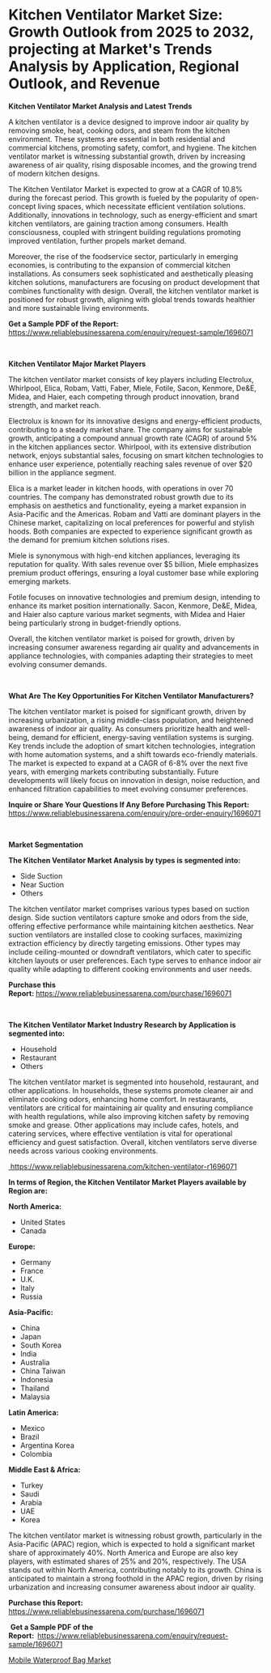 <p><h1>Kitchen Ventilator Market Size: Growth Outlook from 2025 to 2032, projecting at Market's Trends Analysis by Application, Regional Outlook, and Revenue</h1></p><p><strong>Kitchen Ventilator Market Analysis and Latest Trends</strong></p>
<p><p>A kitchen ventilator is a device designed to improve indoor air quality by removing smoke, heat, cooking odors, and steam from the kitchen environment. These systems are essential in both residential and commercial kitchens, promoting safety, comfort, and hygiene. The kitchen ventilator market is witnessing substantial growth, driven by increasing awareness of air quality, rising disposable incomes, and the growing trend of modern kitchen designs.</p><p>The Kitchen Ventilator Market is expected to grow at a CAGR of 10.8% during the forecast period. This growth is fueled by the popularity of open-concept living spaces, which necessitate efficient ventilation solutions. Additionally, innovations in technology, such as energy-efficient and smart kitchen ventilators, are gaining traction among consumers. Health consciousness, coupled with stringent building regulations promoting improved ventilation, further propels market demand. </p><p>Moreover, the rise of the foodservice sector, particularly in emerging economies, is contributing to the expansion of commercial kitchen installations. As consumers seek sophisticated and aesthetically pleasing kitchen solutions, manufacturers are focusing on product development that combines functionality with design. Overall, the kitchen ventilator market is positioned for robust growth, aligning with global trends towards healthier and more sustainable living environments.</p></p>
<p><strong>Get a Sample PDF of the Report:&nbsp;</strong> <a href="https://www.reliablebusinessarena.com/enquiry/request-sample/1696071?utm_campaign=1932&utm_medium=2&utm_source=Github&utm_content=ia&utm_term=09022025&utm_id=kitchen-ventilator">https://www.reliablebusinessarena.com/enquiry/request-sample/1696071</a></p>
<p>&nbsp;</p>
<p><strong>Kitchen Ventilator Major Market Players</strong></p>
<p><p>The kitchen ventilator market consists of key players including Electrolux, Whirlpool, Elica, Robam, Vatti, Faber, Miele, Fotile, Sacon, Kenmore, De&E, Midea, and Haier, each competing through product innovation, brand strength, and market reach.</p><p>Electrolux is known for its innovative designs and energy-efficient products, contributing to a steady market share. The company aims for sustainable growth, anticipating a compound annual growth rate (CAGR) of around 5% in the kitchen appliances sector. Whirlpool, with its extensive distribution network, enjoys substantial sales, focusing on smart kitchen technologies to enhance user experience, potentially reaching sales revenue of over $20 billion in the appliance segment.</p><p>Elica is a market leader in kitchen hoods, with operations in over 70 countries. The company has demonstrated robust growth due to its emphasis on aesthetics and functionality, eyeing a market expansion in Asia-Pacific and the Americas. Robam and Vatti are dominant players in the Chinese market, capitalizing on local preferences for powerful and stylish hoods. Both companies are expected to experience significant growth as the demand for premium kitchen solutions rises.</p><p>Miele is synonymous with high-end kitchen appliances, leveraging its reputation for quality. With sales revenue over $5 billion, Miele emphasizes premium product offerings, ensuring a loyal customer base while exploring emerging markets.</p><p>Fotile focuses on innovative technologies and premium design, intending to enhance its market position internationally. Sacon, Kenmore, De&E, Midea, and Haier also capture various market segments, with Midea and Haier being particularly strong in budget-friendly options.</p><p>Overall, the kitchen ventilator market is poised for growth, driven by increasing consumer awareness regarding air quality and advancements in appliance technologies, with companies adapting their strategies to meet evolving consumer demands.</p></p>
<p>&nbsp;</p>
<p><strong>What Are The Key Opportunities For Kitchen Ventilator Manufacturers?</strong></p>
<p><p>The kitchen ventilator market is poised for significant growth, driven by increasing urbanization, a rising middle-class population, and heightened awareness of indoor air quality. As consumers prioritize health and well-being, demand for efficient, energy-saving ventilation systems is surging. Key trends include the adoption of smart kitchen technologies, integration with home automation systems, and a shift towards eco-friendly materials. The market is expected to expand at a CAGR of 6-8% over the next five years, with emerging markets contributing substantially. Future developments will likely focus on innovation in design, noise reduction, and enhanced filtration capabilities to meet evolving consumer preferences.</p></p>
<p><strong>Inquire or Share Your Questions If Any Before Purchasing This Report:</strong> <a href="https://www.reliablebusinessarena.com/enquiry/pre-order-enquiry/1696071?utm_campaign=1932&utm_medium=2&utm_source=Github&utm_content=ia&utm_term=09022025&utm_id=kitchen-ventilator">https://www.reliablebusinessarena.com/enquiry/pre-order-enquiry/1696071</a></p>
<p>&nbsp;</p>
<p><strong>Market Segmentation</strong></p>
<p><strong>The Kitchen Ventilator Market Analysis by types is segmented into:</strong></p>
<p><ul><li>Side Suction</li><li>Near Suction</li><li>Others</li></ul></p>
<p><p>The kitchen ventilator market comprises various types based on suction design. Side suction ventilators capture smoke and odors from the side, offering effective performance while maintaining kitchen aesthetics. Near suction ventilators are installed close to cooking surfaces, maximizing extraction efficiency by directly targeting emissions. Other types may include ceiling-mounted or downdraft ventilators, which cater to specific kitchen layouts or user preferences. Each type serves to enhance indoor air quality while adapting to different cooking environments and user needs.</p></p>
<p><strong>Purchase this Report:&nbsp;</strong><a href="https://www.reliablebusinessarena.com/purchase/1696071?utm_campaign=1932&utm_medium=2&utm_source=Github&utm_content=ia&utm_term=09022025&utm_id=kitchen-ventilator">https://www.reliablebusinessarena.com/purchase/1696071</a></p>
<p>&nbsp;</p>
<p><strong>The Kitchen Ventilator Market Industry Research by Application is segmented into:</strong></p>
<p><ul><li>Household</li><li>Restaurant</li><li>Others</li></ul></p>
<p><p>The kitchen ventilator market is segmented into household, restaurant, and other applications. In households, these systems promote cleaner air and eliminate cooking odors, enhancing home comfort. In restaurants, ventilators are critical for maintaining air quality and ensuring compliance with health regulations, while also improving kitchen safety by removing smoke and grease. Other applications may include cafes, hotels, and catering services, where effective ventilation is vital for operational efficiency and guest satisfaction. Overall, kitchen ventilators serve diverse needs across various cooking environments.</p></p>
<p><a href="https://www.reliablebusinessarena.com/kitchen-ventilator-r1696071?utm_campaign=1932&utm_medium=2&utm_source=Github&utm_content=ia&utm_term=09022025&utm_id=kitchen-ventilator">&nbsp;https://www.reliablebusinessarena.com/kitchen-ventilator-r1696071</a></p>
<p><strong>In terms of Region, the Kitchen Ventilator Market Players available by Region are:</strong></p>
<p>
    <p> <strong> North America: </strong>
        <ul>
            <li>United States</li>
            <li>Canada</li>
        </ul>
        </p> 
    <p> <strong> Europe: </strong>
        <ul>
            <li>Germany</li>
            <li>France</li>
            <li>U.K.</li>
            <li>Italy</li>
            <li>Russia</li>
        </ul>
        </p> 
    <p> <strong> Asia-Pacific: </strong>
        <ul>
            <li>China</li>
            <li>Japan</li>
            <li>South Korea</li>
            <li>India</li>
            <li>Australia</li>
            <li>China Taiwan</li>
            <li>Indonesia</li>
            <li>Thailand</li>
            <li>Malaysia</li>
        </ul>
        </p> 
    <p> <strong> Latin America: </strong>
        <ul>
            <li>Mexico</li>
            <li>Brazil</li>
            <li>Argentina Korea</li>
            <li>Colombia</li>
        </ul>
        </p> 
    <p> <strong> Middle East & Africa: </strong>
        <ul>
            <li>Turkey</li>
            <li>Saudi</li>
            <li>Arabia</li>
            <li>UAE</li>
            <li>Korea</li>
        </ul>
    </p>
    </p>
<p><p>The kitchen ventilator market is witnessing robust growth, particularly in the Asia-Pacific (APAC) region, which is expected to hold a significant market share of approximately 40%. North America and Europe are also key players, with estimated shares of 25% and 20%, respectively. The USA stands out within North America, contributing notably to its growth. China is anticipated to maintain a strong foothold in the APAC region, driven by rising urbanization and increasing consumer awareness about indoor air quality.</p></p>
<p><strong>Purchase this Report: </strong><a href="https://www.reliablebusinessarena.com/purchase/1696071?utm_campaign=1932&utm_medium=2&utm_source=Github&utm_content=ia&utm_term=09022025&utm_id=kitchen-ventilator">https://www.reliablebusinessarena.com/purchase/1696071</a></p>
<p>&nbsp;<strong>Get a Sample PDF of the Report:&nbsp;&nbsp;</strong><a href="https://www.reliablebusinessarena.com/enquiry/request-sample/1696071?utm_campaign=1932&utm_medium=2&utm_source=Github&utm_content=ia&utm_term=09022025&utm_id=kitchen-ventilator">https://www.reliablebusinessarena.com/enquiry/request-sample/1696071</a></p>
<p><strong></strong></p>
<p><p><a href="https://github.com/luckyshygirl/Market-Research-Report-List-7/blob/main/mobile-waterproof-bag-market.md?utm_campaign=1932&utm_medium=2&utm_source=Github&utm_content=ia&utm_term=09022025&utm_id=kitchen-ventilator">Mobile Waterproof Bag Market</a></p></p>